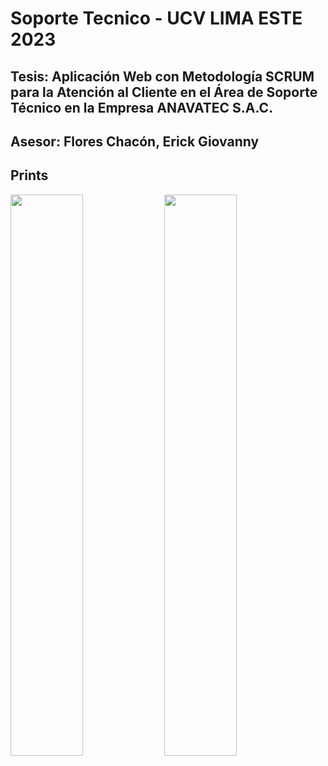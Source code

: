 # Soporte Tecnico - UCV LIMA ESTE 2023 
## Tesis: Aplicación Web con Metodología SCRUM para la Atención al Cliente en el Área de Soporte Técnico en la Empresa ANAVATEC S.A.C.
## Asesor: Flores Chacón, Erick Giovanny
## Prints
<img src="https://github.com/petscaramussi/helpDesk/blob/main/prints/1.jpeg" width="48%"> <img src="https://github.com/petscaramussi/helpDesk/blob/main/prints/2.jpeg" width="48%">
